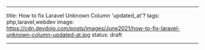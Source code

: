 ---

title: How to fix Laravel Unknown Column 'updated_at'?
tags: php,laravel,webdev
image: https://cdn.devdojo.com/posts/images/June2021/how-to-fix-laravel-unknown-column-updated-at.jpg
status: draft

---